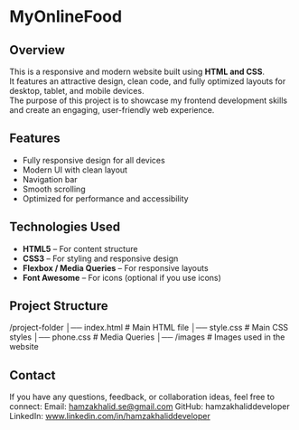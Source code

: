 # MyOnlineFood

##  Overview
This is a responsive and modern website built using **HTML and CSS**.  
It features an attractive design, clean code, and fully optimized layouts for desktop, tablet, and mobile devices.  
The purpose of this project is to showcase my frontend development skills and create an engaging, user-friendly web experience.

##  Features
- Fully responsive design for all devices
- Modern UI with clean layout
- Navigation bar
- Smooth scrolling 
- Optimized for performance and accessibility

##  Technologies Used
- **HTML5** – For content structure
- **CSS3** – For styling and responsive design
- **Flexbox / Media Queries** – For responsive layouts
- **Font Awesome** – For icons (optional if you use icons)

##  Project Structure
/project-folder
│── index.html # Main HTML file
│── style.css # Main CSS styles
│── phone.css # Media Queries
│── /images # Images used in the website

##  Contact
If you have any questions, feedback, or collaboration ideas, feel free to connect:
Email: hamzakhalid.se@gmail.com
GitHub: hamzakhaliddeveloper
LinkedIn: www.linkedin.com/in/hamzakhaliddeveloper
